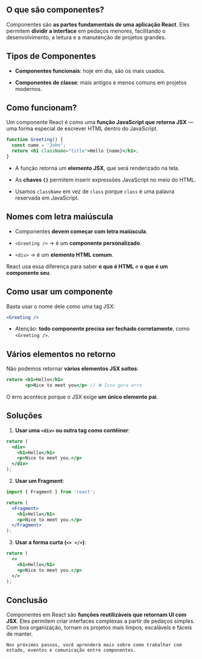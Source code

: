 ## O que são componentes?

Componentes são **as partes fundamentais de uma aplicação React**. Eles permitem **dividir a interface** em pedaços menores, facilitando o desenvolvimento, a leitura e a manutenção de projetos grandes.

## Tipos de Componentes

- **Componentes funcionais**: hoje em dia, são os mais usados.
    
- **Componentes de classe**: mais antigos e menos comuns em projetos modernos.
    
## Como funcionam?

Um componente React é como uma **função JavaScript que retorna JSX** — uma forma especial de escrever HTML dentro do JavaScript.

```jsx
function Greeting() {
  const name = "John";
  return <h1 className="title">Hello {name}</h1>;
}
```

- A função retorna um **elemento JSX**, que será renderizado na tela.
    
- As **chaves `{}`** permitem inserir expressões JavaScript no meio do HTML.
    
- Usamos `className` em vez de `class` porque `class` é uma palavra reservada em JavaScript.

## Nomes com letra maiúscula

- Componentes **devem começar com letra maiúscula**.
    
- `<Greeting />` → é um **componente personalizado**.
    
- `<div>` → é um **elemento HTML comum**.
    
React usa essa diferença para saber **o que é HTML** e **o que é um componente seu**.

## **Como usar um componente**

Basta usar o nome dele como uma tag JSX:

```jsx
<Greeting />
```

- Atenção: **todo componente precisa ser fechado corretamente**, como `<Greeting />`.

## **Vários elementos no retorno**

Não podemos retornar **vários elementos JSX soltos**:

```jsx
return <h1>Hello</h1>
       <p>Nice to meet you</p> // ❌ Isso gera erro
```

O erro acontece porque o JSX exige **um único elemento pai**.

## **Soluções**

1. **Usar uma `<div>` ou outra tag como contêiner**:
    

```jsx
return (
  <div>
    <h1>Hello</h1>
    <p>Nice to meet you.</p>
  </div>
);
```

2. **Usar um Fragment**:

```jsx
import { Fragment } from 'react';

return (
  <Fragment>
    <h1>Hello</h1>
    <p>Nice to meet you.</p>
  </Fragment>
);
```

3. **Usar a forma curta (`<> </>`)**:
    
```jsx
return (
  <>
    <h1>Hello</h1>
    <p>Nice to meet you.</p>
  </>
);
```

## Conclusão

Componentes em React são **funções reutilizáveis que retornam UI com JSX**. Eles permitem criar interfaces complexas a partir de pedaços simples. Com boa organização, tornam os projetos mais limpos, escaláveis e fáceis de manter.

```ad-info
Nos próximos passos, você aprenderá mais sobre como trabalhar com estado, eventos e comunicação entre componentes.
```
